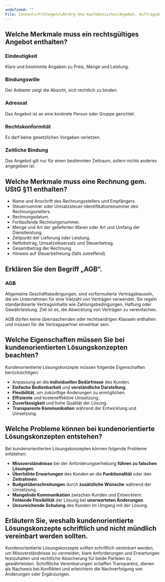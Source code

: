 ```yaml
---
undefined: ""
File: Contents/Prüfungen/LAP/Org Und Kaufmännisches/Angebot, Auftragsbestätigung, Rechnung, AGB, Lösungskonzepte.md
---
```


## **Welche Merkmale muss ein rechtsgültiges Angebot enthalten?**
### Eindeutigkeit
Klare und bestimmte Angaben zu Preis, Menge und Leistung.
### Bindungswille
Der Anbieter zeigt die Absicht, sich rechtlich zu binden.
### Adressat
Das Angebot ist an eine konkrete Person oder Gruppe gerichtet.
### Rechtskonformität
Es darf keine gesetzlichen Vorgaben verletzen.
### Zeitliche Bindung
Das Angebot gilt nur für einen bestimmten Zeitraum, sofern nichts anderes angegeben ist.

## **Welche Merkmale muss eine Rechnung gem. UStG §11 enthalten?**

- Name und Anschrift des Rechnungsstellers und Empfängers.
- Steuernummer oder Umsatzsteuer-Identifikationsnummer des Rechnungsstellers.
- Rechnungsdatum.
- Fortlaufende Rechnungsnummer.
- Menge und Art der gelieferten Waren oder Art und Umfang der Dienstleistung.
- Zeitpunkt der Lieferung oder Leistung.
- Nettobetrag, Umsatzsteuersatz und Steuerbetrag.
- Gesamtbetrag der Rechnung.
- Hinweis auf Steuerbefreiung (falls zutreffend).

## **Erklären Sie den Begriff „AGB“.**

### AGB 
Allgemeine Geschäftsbedingungen, sind vorformulierte Vertragsklauseln, die ein Unternehmen für eine Vielzahl von Verträgen verwendet. Sie regeln standardisierte Vertragsinhalte wie Zahlungsbedingungen, Haftung oder Gewährleistung. Ziel ist es, die Abwicklung von Verträgen zu vereinfachen. 

AGB dürfen keine überraschenden oder rechtswidrigen Klauseln enthalten und müssen für die Vertragspartner einsehbar sein.

## **Welche Eigenschaften müssen Sie bei kundenorientierten Lösungskonzepten beachten?**

Kundenorientierte Lösungskonzepte müssen folgende Eigenschaften berücksichtigen:

- Anpassung an die **individuellen Bedürfnisse** des Kunden.
- **Einfache Bedienbarkeit** und **verständliche Darstellung**.
- **Flexibilität**, um zukünftige Änderungen zu ermöglichen.
- **Effiziente** und kosteneffektive Umsetzung.
- **Zuverlässigkeit** und hohe Qualität der Lösung.
- **Transparente Kommunikation** während der Entwicklung und Umsetzung.

## **Welche Probleme können bei kundenorientierte Lösungskonzepten entstehen?**

Bei kundenorientierten Lösungskonzepten können folgende Probleme entstehen:

- **Missverständnisse** bei der Anforderungserhebung **führen zu falschen Lösungen**.
- **Überhöhte Erwartungen** des Kunden an die **Funktionalität** oder den **Zeitrahmen**.
- **Budgetüberschreitungen** durch **zusätzliche Wünsche** während der Umsetzung.
- **Mangelnde Kommunikation** zwischen Kunden und Entwicklern. **Fehlende Flexibilität** der Lösung bei **unerwarteten Änderungen**.
- **Unzureichende Schulung** des Kunden im Umgang mit der Lösung.

## **Erläutern Sie, weshalb kundenorientierte Lösungskonzepte schriftlich und nicht mündlich vereinbart werden sollten.**

Kundenorientierte Lösungskonzepte sollten schriftlich vereinbart werden, um Missverständnisse zu vermeiden, klare Anforderungen und Erwartungen festzuhalten und rechtliche Absicherung für beide Parteien zu gewährleisten. Schriftliche Vereinbarungen schaffen Transparenz, dienen als Nachweis bei Konflikten und erleichtern die Nachverfolgung von Änderungen oder Ergänzungen.